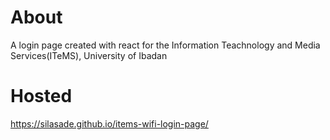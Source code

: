 # About
A login page created with react for the Information Teachnology and Media Services(ITeMS), University of Ibadan
# Hosted
https://silasade.github.io/items-wifi-login-page/

